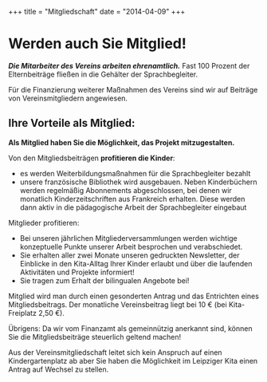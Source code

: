 +++
title = "Mitgliedschaft"
date = "2014-04-09"
+++

# Werden auch Sie Mitglied!

 

 

**_Die Mitarbeiter des Vereins arbeiten ehrenamtlich._** Fast 100 Prozent der Elternbeiträge fließen in die Gehälter 
der Sprachbegleiter.

Für die Finanzierung weiterer Maßnahmen des Vereins sind wir auf Beiträge von Vereinsmitgliedern angewiesen.

 

## Ihre Vorteile als Mitglied:

 

**Als Mitglied haben Sie die Möglichkeit, das Projekt mitzugestalten.**

Von den Mitgliedsbeiträgen **profitieren die Kinder**:

   - es werden Weiterbildungsmaßnahmen für die Sprachbegleiter bezahlt
   - unsere französische Bibliothek wird ausgebauen. Neben Kinderbüchern werden 
 regelmäßig Abonnements abgeschlossen, bei denen wir monatlich Kinderzeitschriften aus Frankreich erhalten. 
 Diese werden dann aktiv in die pädagogische Arbeit der Sprachbegleiter eingebaut


Mitglieder profitieren:

- Bei unseren jährlichen Mitgliederversammlungen werden wichtige konzeptuelle Punkte unserer Arbeit besprochen und 
verabschiedet.
- Sie erhalten aller zwei Monate unseren gedruckten Newsletter, der Einblicke in den Kita-Alltag Ihrer Kinder 
 erlaubt und über die laufenden Aktivitäten und Projekte informiert!
- Sie tragen zum Erhalt der bilingualen Angebote bei!
 

Mitglied wird man durch einen gesonderten Antrag und das Entrichten eines Mitgliedsbeitrags. Der monatliche 
Vereinsbeitrag liegt bei 10 € (bei Kita-Freiplatz 2,50 €).

 

Übrigens: Da wir vom Finanzamt als gemeinnützig anerkannt sind, können Sie die Mitgliedsbeiträge steuerlich geltend machen!

 

 

Aus der Vereinsmitgliedschaft leitet sich kein Anspruch auf einen Kindergartenplatz ab aber Sie 
haben die Möglichkeit im Leipziger Kita einen Antrag auf Wechsel zu stellen.
